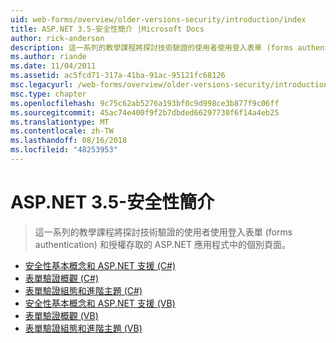 ```yaml
---
uid: web-forms/overview/older-versions-security/introduction/index
title: ASP.NET 3.5-安全性簡介 |Microsoft Docs
author: rick-anderson
description: 這一系列的教學課程將探討技術驗證的使用者使用登入表單 (forms authentication) 和授權存取中的個別頁面...
ms.author: riande
ms.date: 11/04/2011
ms.assetid: ac5fcd71-317a-41ba-91ac-95121fc68126
msc.legacyurl: /web-forms/overview/older-versions-security/introduction
msc.type: chapter
ms.openlocfilehash: 9c75c62ab5276a193bf0c9d998ce3b877f9c06ff
ms.sourcegitcommit: 45ac74e400f9f2b7dbded66297730f6f14a4eb25
ms.translationtype: MT
ms.contentlocale: zh-TW
ms.lasthandoff: 08/16/2018
ms.locfileid: "48253953"
---
```

<a name="aspnet-35---introduction-to-security"></a>ASP.NET 3.5-安全性簡介
====================
> 這一系列的教學課程將探討技術驗證的使用者使用登入表單 (forms authentication) 和授權存取的 ASP.NET 應用程式中的個別頁面。


- [安全性基本概念和 ASP.NET 支援 (C#)](security-basics-and-asp-net-support-cs.md)
- [表單驗證概觀 (C#)](an-overview-of-forms-authentication-cs.md)
- [表單驗證組態和進階主題 (C#)](forms-authentication-configuration-and-advanced-topics-cs.md)
- [安全性基本概念和 ASP.NET 支援 (VB)](security-basics-and-asp-net-support-vb.md)
- [表單驗證概觀 (VB)](an-overview-of-forms-authentication-vb.md)
- [表單驗證組態和進階主題 (VB)](forms-authentication-configuration-and-advanced-topics-vb.md)
